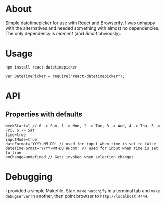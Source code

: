 About
=====

Simple datetimepicker for use with React and Browserify. I was unhappy with the alternatives and needed something with almost no dependencies. The only dependency is _moment_ (and _React_ obviously).

Usage
=====

`npm install react-datetimepicker`

`var DateTimePicker = require("react-datetimepicker");`

API
===

Properties with defaults
------------------------

```
weekStart=1 // 0 -> Sun, 1 -> Mon, 2 -> Tue, 3 -> Wed, 4 -> Thu, 5 -> Fri, 6 -> Sat
time=true
inputMode=true
dateFormat='YYYY-MM-DD' // used for input when time is set to false
dateTimeFormat='YYYY-MM-DD HH:mm' // used for input when time is set to true
onChange=undefined // Gets invoked when selection changes
```

Debugging
=========

I provided a simple Makefile. Start ```make watchify``` in a terminal tab and ```make debugserver``` in another, then point browser to ```http://localhost:4444```.
